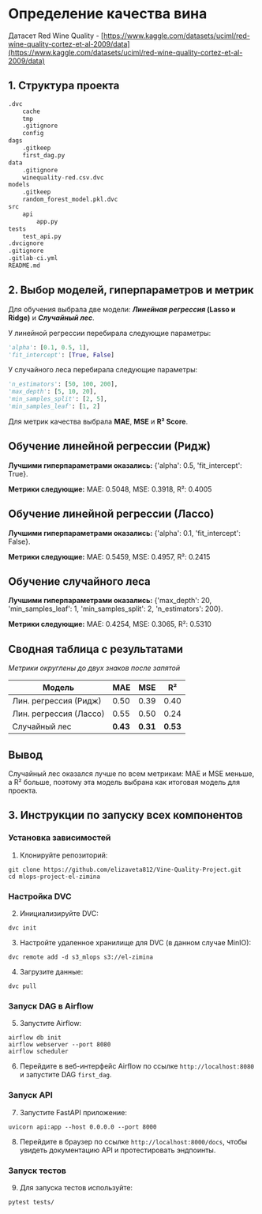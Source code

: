 # Определение качества вина

Датасет Red Wine Quality - [https://www.kaggle.com/datasets/uciml/red-wine-quality-cortez-et-al-2009/data](https://www.kaggle.com/datasets/uciml/red-wine-quality-cortez-et-al-2009/data)

## 1. Структура проекта

```Python
.dvc
    cache
    tmp
    .gitignore
    config
dags
    .gitkeep
    first_dag.py
data
    .gitignore
    winequality-red.csv.dvc
models
    .gitkeep
    random_forest_model.pkl.dvc
src
    api
        app.py
tests
    test_api.py
.dvcignore
.gitignore
.gitlab-ci.yml
README.md
```


## 2. Выбор моделей, гиперпараметров и метрик

Для обучения выбрала две модели: ***Линейная регрессия* (Lasso и Ridge)** и ***Случайный лес***.

У линейной регрессии перебирала следующие параметры:

```Python
'alpha': [0.1, 0.5, 1],
'fit_intercept': [True, False]
```


У случайного леса перебирала следующие параметры:

```Python
'n_estimators': [50, 100, 200],
'max_depth': [5, 10, 20],
'min_samples_split': [2, 5],
'min_samples_leaf': [1, 2]
```


Для метрик качества выбрала **MAE**, **MSE** и **R² Score**.

## Обучение линейной регрессии (Ридж)

**Лучшими гиперпараметрами оказались:**
{'alpha': 0.5, 'fit_intercept': True}.

**Метрики следующие:** MAE: 0.5048, MSE: 0.3918, R²: 0.4005

## Обучение линейной регрессии (Лассо)

**Лучшими гиперпараметрами оказались:** {'alpha': 0.1, 'fit_intercept': False}.

**Метрики следующие:** MAE: 0.5459, MSE: 0.4957, R²: 0.2415

## Обучение случайного леса

**Лучшими гиперпараметрами оказались:** {'max_depth': 20, 'min_samples_leaf': 1, 'min_samples_split': 2, 'n_estimators': 200}.

**Метрики следующие:** MAE: 0.4254, MSE: 0.3065, R²: 0.5310

## Сводная таблица с результатами

*Метрики округлены до двух знаков после запятой*

|Модель|MAE|MSE|R²|
|-|-|-|-|
|Лин. регрессия (Ридж)|0.50|0.39|0.40|
|Лин. регрессия (Лассо)|0.55|0.50|0.24|
|Случайный лес|**0.43**|**0.31**|**0.53**|

## Вывод

Случайный лес оказался лучше по всем метрикам: MAE и MSE меньше, а R² больше, поэтому эта модель выбрана как итоговая модель для проекта.

## 3. Инструкции по запуску всех компонентов

### Установка зависимостей

1. Клонируйте репозиторий:

  ```Shell
git clone https://github.com/elizaveta812/Vine-Quality-Project.git
cd mlops-project-el-zimina
```


### Настройка DVC

2. Инициализируйте DVC:

  ```Shell
dvc init
```


3. Настройте удаленное хранилище для DVC (в данном случае MinIO):

  ```Shell
dvc remote add -d s3_mlops s3://el-zimina
```


4. Загрузите данные:

  ```Shell
dvc pull
```


### Запуск DAG в Airflow

5. Запустите Airflow:

  ```Shell
airflow db init
airflow webserver --port 8080
airflow scheduler
```


6. Перейдите в веб-интерфейс Airflow по ссылке `http://localhost:8080` и запустите DAG `first_dag`.

### Запуск API

7. Запустите FastAPI приложение:

  ```Shell
uvicorn api:app --host 0.0.0.0 --port 8000
```


8. Перейдите в браузер по ссылке `http://localhost:8000/docs`, чтобы увидеть документацию API и протестировать эндпоинты.

### Запуск тестов

9. Для запуска тестов используйте:

  ```Shell
pytest tests/
```


